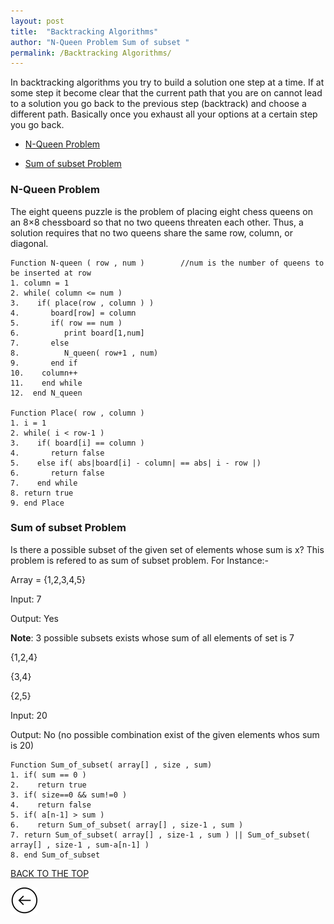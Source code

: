 ```yaml
---
layout: post
title:  "Backtracking Algorithms"
author: "N-Queen Problem Sum of subset "
permalink: /Backtracking Algorithms/
---
```



In backtracking algorithms you try to build a solution one step at a time. If at some step it become clear that the current path that you are on cannot lead to a solution you go back to the previous step (backtrack) and choose a different path. Basically once you exhaust all your options at a certain step you go back.

* [N-Queen Problem](#n-queen-problem)


* [Sum of subset Problem](#sum-of-subset-problem)

### N-Queen Problem

The eight queens puzzle is the problem of placing eight chess queens on an 8×8 chessboard so that no two queens threaten each other. Thus, a solution requires that no two queens share the same row, column, or diagonal.

```
Function N-queen ( row , num )        //num is the number of queens to be inserted at row
1. column = 1
2. while( column <= num )
3.    if( place(row , column ) )
4.       board[row] = column
5.       if( row == num )
6.          print board[1,num]
7.       else
8.          N_queen( row+1 , num)
9.       end if
10.    column++
11.    end while
12.  end N_queen

Function Place( row , column )
1. i = 1
2. while( i < row-1 ) 
3.    if( board[i] == column )
4.       return false
5.    else if( abs|board[i] - column| == abs| i - row |)
6.       return false
7.    end while 
8. return true
9. end Place   

```

### Sum of subset Problem

Is there a possible subset of the given set of elements whose sum is x? This problem is refered to as sum of subset problem.
For Instance:-

Array = {1,2,3,4,5}

Input: 7

Output: Yes 

__Note__: 3 possible subsets exists whose sum of all elements of set is 7

{1,2,4}

{3,4}

{2,5} 

Input: 20

Output: No (no possible combination exist of the given elements whos sum is 20) 


```
Function Sum_of_subset( array[] , size , sum)
1. if( sum == 0 )
2.    return true
3. if( size==0 && sum!=0 )
4.    return false
5. if( a[n-1] > sum )
6.    return Sum_of_subset( array[] , size-1 , sum )
7. return Sum_of_subset( array[] , size-1 , sum ) || Sum_of_subset( array[] , size-1 , sum-a[n-1] )
8. end Sum_of_subset 

```

[BACK TO THE TOP](#top)                                           

 [![](/img/back.png)](/Search)
